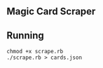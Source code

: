 Magic Card Scraper
------------------

Running
-------

    chmod +x scrape.rb
    ./scrape.rb > cards.json


